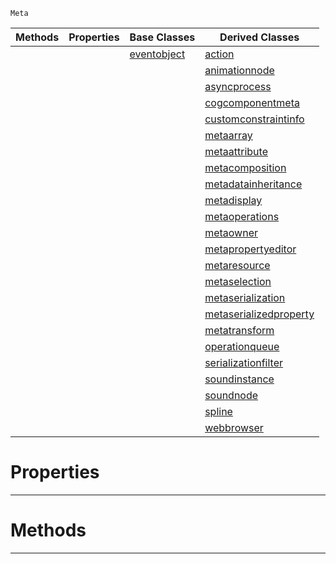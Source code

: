  `Meta`

|Methods|Properties|Base Classes|Derived Classes|
|---|---|---|---|
| | |[eventobject](https://github.com/zeroengineteam/ZeroDocs/blob/master/code_reference/class_reference/eventobject.markdown)|[action](https://github.com/zeroengineteam/ZeroDocs/blob/master/code_reference/class_reference/action.markdown)|
| | | |[animationnode](https://github.com/zeroengineteam/ZeroDocs/blob/master/code_reference/class_reference/animationnode.markdown)|
| | | |[asyncprocess](https://github.com/zeroengineteam/ZeroDocs/blob/master/code_reference/class_reference/asyncprocess.markdown)|
| | | |[cogcomponentmeta](https://github.com/zeroengineteam/ZeroDocs/blob/master/code_reference/class_reference/cogcomponentmeta.markdown)|
| | | |[customconstraintinfo](https://github.com/zeroengineteam/ZeroDocs/blob/master/code_reference/class_reference/customconstraintinfo.markdown)|
| | | |[metaarray](https://github.com/zeroengineteam/ZeroDocs/blob/master/code_reference/class_reference/metaarray.markdown)|
| | | |[metaattribute](https://github.com/zeroengineteam/ZeroDocs/blob/master/code_reference/class_reference/metaattribute.markdown)|
| | | |[metacomposition](https://github.com/zeroengineteam/ZeroDocs/blob/master/code_reference/class_reference/metacomposition.markdown)|
| | | |[metadatainheritance](https://github.com/zeroengineteam/ZeroDocs/blob/master/code_reference/class_reference/metadatainheritance.markdown)|
| | | |[metadisplay](https://github.com/zeroengineteam/ZeroDocs/blob/master/code_reference/class_reference/metadisplay.markdown)|
| | | |[metaoperations](https://github.com/zeroengineteam/ZeroDocs/blob/master/code_reference/class_reference/metaoperations.markdown)|
| | | |[metaowner](https://github.com/zeroengineteam/ZeroDocs/blob/master/code_reference/class_reference/metaowner.markdown)|
| | | |[metapropertyeditor](https://github.com/zeroengineteam/ZeroDocs/blob/master/code_reference/class_reference/metapropertyeditor.markdown)|
| | | |[metaresource](https://github.com/zeroengineteam/ZeroDocs/blob/master/code_reference/class_reference/metaresource.markdown)|
| | | |[metaselection](https://github.com/zeroengineteam/ZeroDocs/blob/master/code_reference/class_reference/metaselection.markdown)|
| | | |[metaserialization](https://github.com/zeroengineteam/ZeroDocs/blob/master/code_reference/class_reference/metaserialization.markdown)|
| | | |[metaserializedproperty](https://github.com/zeroengineteam/ZeroDocs/blob/master/code_reference/class_reference/metaserializedproperty.markdown)|
| | | |[metatransform](https://github.com/zeroengineteam/ZeroDocs/blob/master/code_reference/class_reference/metatransform.markdown)|
| | | |[operationqueue](https://github.com/zeroengineteam/ZeroDocs/blob/master/code_reference/class_reference/operationqueue.markdown)|
| | | |[serializationfilter](https://github.com/zeroengineteam/ZeroDocs/blob/master/code_reference/class_reference/serializationfilter.markdown)|
| | | |[soundinstance](https://github.com/zeroengineteam/ZeroDocs/blob/master/code_reference/class_reference/soundinstance.markdown)|
| | | |[soundnode](https://github.com/zeroengineteam/ZeroDocs/blob/master/code_reference/class_reference/soundnode.markdown)|
| | | |[spline](https://github.com/zeroengineteam/ZeroDocs/blob/master/code_reference/class_reference/spline.markdown)|
| | | |[webbrowser](https://github.com/zeroengineteam/ZeroDocs/blob/master/code_reference/class_reference/webbrowser.markdown)|


 #  Properties


---  
 #  Methods


---  
 

 
